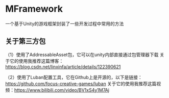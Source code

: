 # MFramework
一个基于Unity的游戏框架封装了一些开发过程中常用的方法

## 关于第三方包
（1）使用了AddressableAsset包，它可以在unity内部直接通过包管理器下载
关于它的使用我推荐这篇博客：https://blog.csdn.net/linxinfa/article/details/122390621

（2）使用了Luban配置工具，它在Github上是开源的，以下是链接： https://github.com/focus-creative-games/luban
关于它的使用我推荐这篇视频：https://www.bilibili.com/video/BV1xS4y1M7Aj

## 